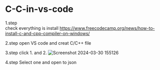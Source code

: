 # C-C-in-vs-code
1.step  
check everything is install
https://www.freecodecamp.org/news/how-to-install-c-and-cpp-compiler-on-windows/

2.step
open VS code and creat C/C++ file

3.step
click 1. and 2. 
![Screenshot 2024-03-30 155126](https://github.com/TaulBilgin/C-C-in-vs-code/assets/138232584/23c5d160-cedc-412d-a971-cc40dba962ac)

4.step
Select one and open to json

